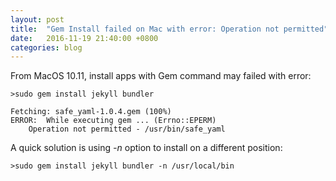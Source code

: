 ```yaml
---
layout: post
title:  "Gem Install failed on Mac with error: Operation not permitted"
date:   2016-11-19 21:40:00 +0800
categories: blog
---
```


From MacOS 10.11, install apps with Gem command may failed with error:  
```shell
>sudo gem install jekyll bundler
```

```shell
Fetching: safe_yaml-1.0.4.gem (100%)
ERROR:  While executing gem ... (Errno::EPERM)
    Operation not permitted - /usr/bin/safe_yaml
```
  
A quick solution is using *-n* option to install on a different position:  
```shell
>sudo gem install jekyll bundler -n /usr/local/bin
```
